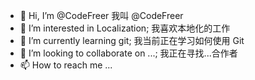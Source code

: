 - 👋 Hi, I’m @CodeFreer 我叫 @CodeFreer
- 👀 I’m interested in Localization; 我喜欢本地化的工作
- 🌱 I’m currently learning git; 我当前正在学习如何使用 Git
- 💞️ I’m looking to collaborate on ...; 我正在寻找...合作者
- 📫 How to reach me ...

<!---
CodeFreer/CodeFreer is a ✨ special ✨ repository because its `README.md` (this file) appears on your GitHub profile.
You can click the Preview link to take a look at your changes.
--->
